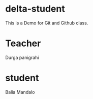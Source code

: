 # delta-student
This is a Demo for Git and Github class.

# Teacher 
Durga panigrahi

# student 
Balia Mandalo



